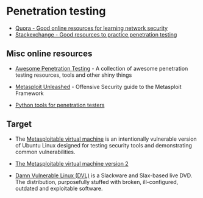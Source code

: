 # Penetration testing

- [Quora - Good online resources for learning network security](https://www.quora.com/Whats-a-good-online-source-for-learning-network-security)
- [Stackexchange - Good resources to practice penetration testing](http://security.stackexchange.com/questions/48139/what-are-good-resources-to-do-hands-on-practice-on-network-penetration-testing)

## Misc online resources

* [Awesome Penetration Testing](https://github.com/enaqx/awesome-pentest) - A collection of awesome penetration testing resources, tools and other shiny things

* [Metasploit Unleashed](https://www.offensive-security.com/metasploit-unleashed/) - Offensive Security guide to the Metasploit Framework

* [Python tools for penetration testers](https://github.com/dloss/python-pentest-tools|python-pentest-tools)


## Target

* The [Metasploitable virtual machine](http://vulnhub.com/entry/metasploitable_1,28/|Metasploitable) is an intentionally vulnerable version of Ubuntu Linux designed for testing security tools and demonstrating common vulnerabilities.

* [The Metasploitable virtual machine version 2](http://sourceforge.net/projects/metasploitable/files/Metasploitable2/)

* [Damn Vulnerable Linux (DVL)](http://distrowatch.com/table.php?distribution=dvl) is a Slackware and Slax-based live DVD. The distribution, purposefully stuffed with broken, ill-configured, outdated and exploitable software.
